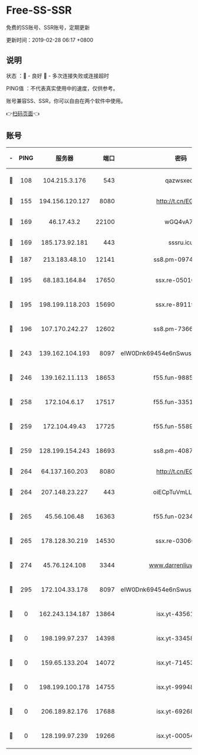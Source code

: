 # Free-SS-SSR

免费的SS账号、SSR账号，定期更新

更新时间：2019-02-28 06:17 +0800

## 说明

状态     ：🙂 - 良好 🙁 - 多次连接失败或连接超时

PING值   ：不代表真实使用中的速度，仅供参考。

账号兼容SS、SSR，你可以自由在两个软件中使用。

👉[扫码页面](https://liesauer.github.io/free-ss-ssr.github.io/)👈

## 账号

|-|PING|服务器|端口|密码|加密方式|区域|
|:----:|:----:|:-----:|-----:|:----:|:----:|:----:|
|🙂|108|104.215.3.176|543|qazwsxedc|aes-256-gcm|JP|
|🙂|155|194.156.120.127|8080|http://t.cn/EGJIyrl|rc4-md5|RU|
|🙂|169|46.17.43.2|22100|wGQ4vA7D|aes-256-gcm|RU|
|🙂|169|185.173.92.181|443|sssru.icu|rc4-md5|RU|
|🙂|187|213.183.48.10|12141|ss8.pm-09745210|rc4-md5|RU|
|🙂|195|68.183.164.84|17650|ssx.re-05010862|aes-256-cfb|US|
|🙂|195|198.199.118.203|15690|ssx.re-89119109|aes-256-cfb|US|
|🙂|196|107.170.242.27|12602|ss8.pm-73663499|aes-256-cfb|US|
|🙂|243|139.162.104.193|8097|eIW0Dnk69454e6nSwuspv9DmS201tQ0D|aes-256-cfb|JP|
|🙂|246|139.162.11.113|18653|f55.fun-98859473|aes-256-cfb|SG|
|🙂|258|172.104.6.17|17517|f55.fun-33516465|aes-256-cfb|US|
|🙂|259|172.104.49.43|17725|f55.fun-55891954|aes-256-cfb|SG|
|🙂|259|128.199.154.243|18693|ss8.pm-40874243|aes-256-cfb|SG|
|🙂|264|64.137.160.203|8080|http://t.cn/EGJIyrl|rc4-md5|CA|
|🙂|264|207.148.23.227|443|oiECpTuVmLLxk4Ts|aes-256-cfb|US|
|🙂|265|45.56.106.48|16363|f55.fun-02343512|aes-256-cfb|US|
|🙂|265|178.128.30.219|14530|ssx.re-03066448|aes-256-cfb|SG|
|🙂|274|45.76.124.108|3344|www.darrenliuwei.com|aes-256-cfb|AU|
|🙂|295|172.104.33.178|8097|eIW0Dnk69454e6nSwuspv9DmS201tQ0D|aes-256-cfb|SG|
|🙁|0|162.243.134.187|13864|isx.yt-43561347|aes-256-cfb|US|
|🙁|0|198.199.97.237|14398|isx.yt-33458385|aes-256-cfb|US|
|🙁|0|159.65.133.204|14072|isx.yt-71453790|aes-256-cfb|SG|
|🙁|0|198.199.100.178|14755|isx.yt-99948210|aes-256-cfb|US|
|🙁|0|206.189.82.176|17688|isx.yt-69268692|aes-256-cfb|SG|
|🙁|0|128.199.97.239|19266|isx.yt-00054344|aes-256-cfb|SG|
